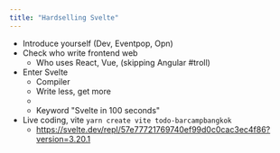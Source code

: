 ```yaml
---
title: "Hardselling Svelte"
---
```


- Introduce yourself (Dev, Eventpop, Opn)
- Check who write frontend web
  - Who uses React, Vue, (skipping Angular #troll)
 - Enter Svelte
   - Compiler
   - Write less, get more
   - 
   - Keyword "Svelte in 100 seconds"
 - Live coding, vite `yarn create vite todo-barcampbangkok`
   - https://svelte.dev/repl/57e77721769740ef99d0c0cac3ec4f86?version=3.20.1